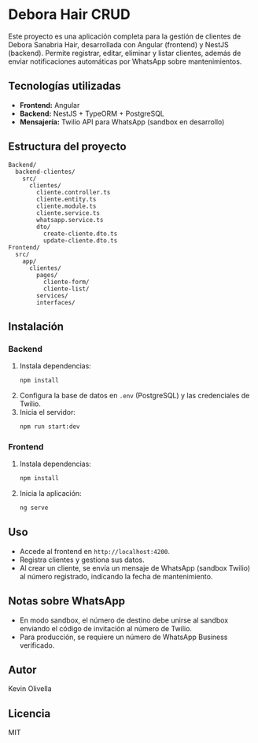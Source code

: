 # Debora Hair CRUD

Este proyecto es una aplicación completa para la gestión de clientes de Debora Sanabria Hair, desarrollada con Angular (frontend) y NestJS (backend). Permite registrar, editar, eliminar y listar clientes, además de enviar notificaciones automáticas por WhatsApp sobre mantenimientos.

## Tecnologías utilizadas
- **Frontend:** Angular
- **Backend:** NestJS + TypeORM + PostgreSQL
- **Mensajería:** Twilio API para WhatsApp (sandbox en desarrollo)

## Estructura del proyecto
```
Backend/
  backend-clientes/
    src/
      clientes/
        cliente.controller.ts
        cliente.entity.ts
        cliente.module.ts
        cliente.service.ts
        whatsapp.service.ts
        dto/
          create-cliente.dto.ts
          update-cliente.dto.ts
Frontend/
  src/
    app/
      clientes/
        pages/
          cliente-form/
          cliente-list/
        services/
        interfaces/
```

## Instalación

### Backend
1. Instala dependencias:
   ```bash
   npm install
   ```
2. Configura la base de datos en `.env` (PostgreSQL) y las credenciales de Twilio.
3. Inicia el servidor:
   ```bash
   npm run start:dev
   ```

### Frontend
1. Instala dependencias:
   ```bash
   npm install
   ```
2. Inicia la aplicación:
   ```bash
   ng serve
   ```

## Uso
- Accede al frontend en `http://localhost:4200`.
- Registra clientes y gestiona sus datos.
- Al crear un cliente, se envía un mensaje de WhatsApp (sandbox Twilio) al número registrado, indicando la fecha de mantenimiento.

## Notas sobre WhatsApp
- En modo sandbox, el número de destino debe unirse al sandbox enviando el código de invitación al número de Twilio.
- Para producción, se requiere un número de WhatsApp Business verificado.

## Autor
Kevin Olivella

## Licencia
MIT
